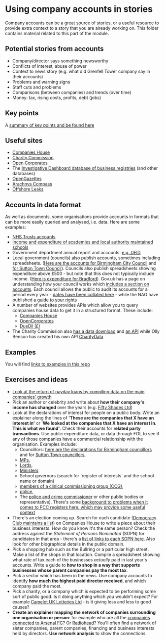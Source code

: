 # Using company accounts in stories

Company accounts can be a great source of stories, or a useful resource to provide extra context to a story that you are already working on. This folder contains material related to this part of the module.

## Potential stories from accounts

* Company/director says something newsworthy
* Conflicts of interest, abuse of power
* Context to news story (e.g. what did Grenfell Tower company say in their accounts)
* Problems and warning signs
* Staff cuts and problems
* Comparisons (between companies) and trends (over time)
* Money: tax, rising costs, profits, debt (jobs)

## Key points

A [summary of key points and be found here](https://github.com/paulbradshaw/MED7369-Specialist-Investigative-Journalism/blob/master/accounts/keypoints.md)

## Useful sites

* [Companies House](https://beta.companieshouse.gov.uk/)
* [Charity Commission](http://beta.charitycommission.gov.uk/)
* [Open Corporates](https://opencorporates.com/)
* The [Investigative Dashboard database of business registries](https://investigativedashboard.org/databases/topics/business) (and other databases)
* [OpenGazettes](http://opengazettes.com/)
* [Arachnys Compass](https://compass.arachnys.com)
* [Offshore Leaks](https://offshoreleaks.icij.org/)

## Accounts in data format

As well as documents, some organisations provide accounts in formats that can be more easily queried and analysed, i.e. data. Here are some examples:

* [NHS Trusts accounts](https://www.gov.uk/government/publications/nhs-trusts-accounts-2016-to-2017)
* [Income and expenditure of academies and local authority maintained schools](https://www.gov.uk/government/collections/statistics-local-authority-school-finance-data)
* Government department annual report and accounts: [e.g. DFID](https://www.gov.uk/government/publications/dfid-annual-report-and-accounts-2016-17)
* Local government (councils) also publish accounts, sometimes including spreadsheets. ([Here are the accounts for Birmingham City Council](https://www.birmingham.gov.uk/info/20217/accounts/474/accounts) and [for Sutton Town Council](https://www.suttoncoldfieldtowncouncil.gov.uk/how-we-spend-your-money/budgetfinance/)). Councils also publish spreadsheets showing expenditure above £500 - but note that this does not typically include income. ([Here is expenditure for Bradford](https://www.bradford.gov.uk/open-data/our-datasets/expenditure-greater-than-500-in-value/)). Gov.uk has a page on understanding how your council works which [includes a section on accounts](https://www.gov.uk/understand-how-your-council-works/spending-and-accounts). Each council allows the public to audit its accounts for a period every year - [dates have been collated here](https://github.com/bbc-data-unit/council-accounts) - while the NAO have published [a guide to your rights](https://www.nao.org.uk/code-audit-practice/council-accounts-a-guide-to-your-rights/#)
* A number of websites provides APIs which allow you to query companies house data to get it in a structured format. These include:
  * [Companies House](https://developer.companieshouse.gov.uk/api/docs/)
  * [OpenCorporates](http://api.opencorporates.com/)
  * [DueDil (£)](https://www.duedil.com/api)
* The Charity Commission also [has a data download](http://data.charitycommission.gov.uk/) and [an API](http://apps.charitycommission.gov.uk/Showcharity/APIConsole/APIConsoleHome.aspx) while Olly Benson has created his own API [CharityData](https://olib.uk/charity/html/api)

## Examples

You will find [links to examples in this repo](https://github.com/paulbradshaw/MED7369-Specialist-Investigative-Journalism/blob/master/accounts/examples.md)


## Exercises and ideas

* [Look at the return of payday loans by compiling data on the main companies' growth](https://github.com/paulbradshaw/MED7369-Specialist-Investigative-Journalism/blob/master/accounts/paydayexercise.md)
* Pick an author or celebrity and write about **how their company's income has changed** over the years (e.g. [Fifty Shades Ltd](https://beta.companieshouse.gov.uk/company/07934674/filing-history))
* Look at the declarations of interest for people on a public body. Write an explainer along the lines of **'These are the companies that X have an interest in'** or '**We looked at the companies that X have an interest in. This is what we found'**. Check their accounts for **related party transactions**. Use public expenditure data, or data through FOI, to see if any of those companies have a commercial relationship with the organisation. Examples include:
  * Councillors: [here are the declarations for Birmingham councillors](https://www.birmingham.gov.uk/info/50069/councillors/285/councillors_interests/1) and for [Sutton Town councillors](https://www.suttoncoldfieldtowncouncil.gov.uk/the-council/councillors/),
  * [MPs](https://www.parliament.uk/mps-lords-and-offices/standards-and-financial-interests/parliamentary-commissioner-for-standards/registers-of-interests/register-of-members-financial-interests/),
  * [Lords](https://www.parliament.uk/mps-lords-and-offices/standards-and-interests/register-of-lords-interests/),
  * [Ministers](https://www.gov.uk/government/publications/list-of-ministers-interests)
  * School governors (search for 'register of interests' and the school name or domain)
  * [members of a clinical commissioning group (CCG)](https://www.birminghamandsolihullccg.nhs.uk/about-us/register-of-interests),
  * [police](http://foi.west-midlands.police.uk/publication-scheme/lists-and-registers/),
  * The [police and crime commissioner](https://www.dorset.pcc.police.uk/information-hub/publication-scheme/lists-and-registers/) or other public bodies or representative). There's some [background to problems when it comes to PCC registers here, which may provide some useful context](http://library.college.police.uk/docs/pcc-register-of-interests-2013-to-14.pdf)
* There's an election coming up. Search for each candidate ([Democracy Club maintains a list](https://candidates.democracyclub.org.uk/)) on Companies House to write a piece about their business interests. How do you know it's the same person? Check the address against the *Statement of Persons Nominated* (SOPN) for candidates in that area - there's a [list of links to each SOPN here](https://docs.google.com/spreadsheets/d/1eRdHm-DdpEh0meLB3DzZrkN8PfdLbQIMpEVDQUpxphg/edit#gid=0). Also look for other biographical details in the public domain.
* Pick a shopping hub such as the Bullring or a particular high street. Make a list of the shops in that location. Compile a spreadsheet showing what rate of tax each of the businesses *actually* paid in last year's accounts. Write a guide to **how to shop in a way that supports businesses whose parent companies pay the most tax**.
* Pick a sector which has been in the news. Use company accounts to identify **how much the highest paid director received**, and which company paid the most.
* Pick a charity, or a company which is expected to be performing some sort of public good. Is it doing anything which you wouldn't expect? For example [Camelot UK Lotteries Ltd](https://beta.companieshouse.gov.uk/company/02822203/filing-history) - is it giving less and less to good causes?
* **Create an explainer mapping the network of companies surrounding one organisation or person**: for example who are all the [companies connected to Arsenal FC](https://embed.kumu.io/3471de53ff336a677855f153a766f46d)? Or [Radiohead](https://www.theguardian.com/music/2016/apr/29/radiohead-corporate-structure-firms)? You'll often find a network of sister companies, parent companies, financing and business interests held by directors. **Use network analysis** to show the connections.
